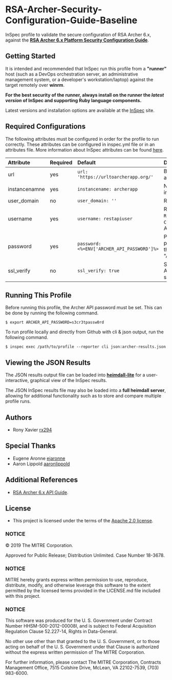 # RSA-Archer-Security-Configuration-Guide-Baseline

InSpec profile to validate the secure configuration of RSA Archer 6.x, against the **[RSA Archer 6.x Platform Security Configuration Guide](https://community.rsa.com/docs/DOC-32567)**. 

## Getting Started

It is intended and recommended that InSpec run this profile from a __"runner"__ host (such as a DevOps orchestration server, an administrative management system, or a developer's workstation/laptop) against the target remotely over __winrm__.

__For the best security of the runner, always install on the runner the _latest version_ of InSpec and supporting Ruby language components.__ 

Latest versions and installation options are available at the [InSpec](http://inspec.io/) site.

## Required Configurations

The following attributes must be configured in order for the profile to run correctly. These attributes can be configured in inspec.yml file or in an attributes file. More information about InSpec attributes can be found [here](https://www.inspec.io/docs/reference/profiles/).
    
| Attribute                     | Required | Default     | Description                                                           |
| :---                          | :---     | :---        | :---                                                               |
| url           | yes | `url: 'https://urltoarcherapp.org/'`        | Base URL of the RSA Archer application. |
| instancenamne | yes | `instancename: archerapp`                   | Name of the RSA Archer instance.        |
| user_domain   | no  | `user_domain: ''`                           | RSA Archer User Domain.                 |
| username      | yes | `username: restapiuser`                     | REST API User with at least `Read-Only` access to `Access Control` attributes on Archer.|
| password      | yes | `password: <%=ENV['ARCHER_API_PASSWORD']%>` | Password of the users is pulled from the ENV. Export the password to "ARCHER_API_PASSWORD". |
| ssl_verify    | no  | `ssl_verify: true`                          | Set this to 'false' if the Archer application uses self-signed certificates. |

## Running This Profile

Before running this profile, the Archer API password must be set. This can be done by running the following command. 

    $ export ARCHER_API_PASSWORD=s3cr3tpassw0rd

To run profile locally and directly from Github with cli & json output, run the following command.

    $ inspec exec /path/to/profile --reporter cli json:archer-results.json

## Viewing the JSON Results

The JSON results output file can be loaded into __[heimdall-lite](https://mitre.github.io/heimdall-lite/)__ for a user-interactive, graphical view of the InSpec results. 

The JSON InSpec results file may also be loaded into a __full heimdall server__, allowing for additional functionality such as to store and compare multiple profile runs.  

## Authors
- Rony Xavier [rx294](https://github.com/rx294)

## Special Thanks
- Eugene Aronne [ejaronne](https://github.com/ejaronne)
- Aaron Lippold [aaronlippold](https://github.com/aaronlippold)

## Additional References
- [RSA Archer 6.x API Guide](https://community.rsa.com/docs/DOC-41939).

## License
* This project is licensed under the terms of the [Apache 2.0 license](https://github.com/mitre/rsa-archer-6-security-configuration-guide-baseline/blob/master/LICENSE.md).

### NOTICE

© 2019 The MITRE Corporation.

Approved for Public Release; Distribution Unlimited. Case Number 18-3678.  

### NOTICE
MITRE hereby grants express written permission to use, reproduce, distribute, modify, and otherwise leverage this software to the extent permitted by the licensed terms provided in the LICENSE.md file included with this project.

### NOTICE  

This software was produced for the U. S. Government under Contract Number HHSM-500-2012-00008I, and is subject to Federal Acquisition Regulation Clause 52.227-14, Rights in Data-General.  

No other use other than that granted to the U. S. Government, or to those acting on behalf of the U. S. Government under that Clause is authorized without the express written permission of The MITRE Corporation.

For further information, please contact The MITRE Corporation, Contracts Management Office, 7515 Colshire Drive, McLean, VA  22102-7539, (703) 983-6000.
